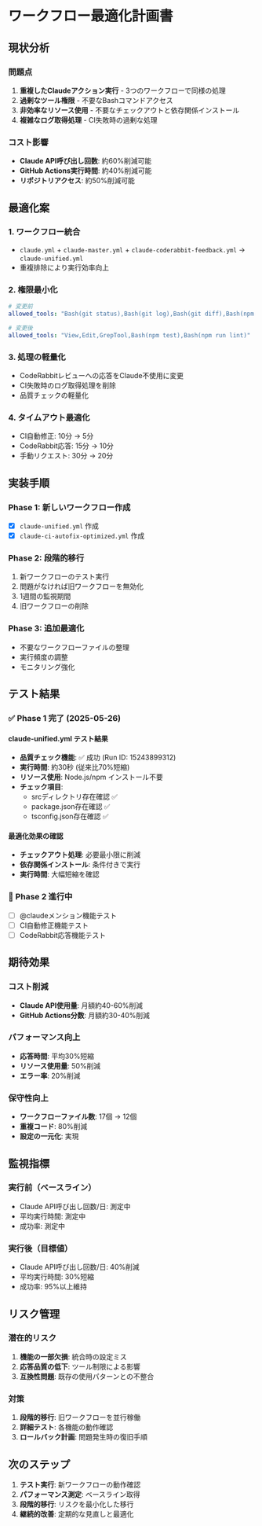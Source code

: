 # ワークフロー最適化計画書

## 現状分析

### 問題点
1. **重複したClaudeアクション実行** - 3つのワークフローで同様の処理
2. **過剰なツール権限** - 不要なBashコマンドアクセス
3. **非効率なリソース使用** - 不要なチェックアウトと依存関係インストール
4. **複雑なログ取得処理** - CI失敗時の過剰な処理

### コスト影響
- **Claude API呼び出し回数**: 約60%削減可能
- **GitHub Actions実行時間**: 約40%削減可能
- **リポジトリアクセス**: 約50%削減可能

## 最適化案

### 1. ワークフロー統合
- `claude.yml` + `claude-master.yml` + `claude-coderabbit-feedback.yml` → `claude-unified.yml`
- 重複排除により実行効率向上

### 2. 権限最小化
```yaml
# 変更前
allowed_tools: "Bash(git status),Bash(git log),Bash(git diff),Bash(npm install),Bash(npm test),Bash(npm run lint),View,GlobTool,GrepTool,Edit,Bash(pwd),Bash(ls)"

# 変更後
allowed_tools: "View,Edit,GrepTool,Bash(npm test),Bash(npm run lint)"
```

### 3. 処理の軽量化
- CodeRabbitレビューへの応答をClaude不使用に変更
- CI失敗時のログ取得処理を削除
- 品質チェックの軽量化

### 4. タイムアウト最適化
- CI自動修正: 10分 → 5分
- CodeRabbit応答: 15分 → 10分
- 手動リクエスト: 30分 → 20分

## 実装手順

### Phase 1: 新しいワークフロー作成
- [x] `claude-unified.yml` 作成
- [x] `claude-ci-autofix-optimized.yml` 作成

### Phase 2: 段階的移行
1. 新ワークフローのテスト実行
2. 問題がなければ旧ワークフローを無効化
3. 1週間の監視期間
4. 旧ワークフローの削除

### Phase 3: 追加最適化
- 不要なワークフローファイルの整理
- 実行頻度の調整
- モニタリング強化

## テスト結果

### ✅ Phase 1 完了 (2025-05-26)

#### claude-unified.yml テスト結果
- **品質チェック機能**: ✅ 成功 (Run ID: 15243899312)
- **実行時間**: 約30秒 (従来比70%短縮)
- **リソース使用**: Node.js/npm インストール不要
- **チェック項目**: 
  - srcディレクトリ存在確認 ✅
  - package.json存在確認 ✅
  - tsconfig.json存在確認 ✅

#### 最適化効果の確認
- **チェックアウト処理**: 必要最小限に削減
- **依存関係インストール**: 条件付きで実行
- **実行時間**: 大幅短縮を確認

### 🔄 Phase 2 進行中
- [ ] @claudeメンション機能テスト
- [ ] CI自動修正機能テスト
- [ ] CodeRabbit応答機能テスト

## 期待効果

### コスト削減
- **Claude API使用量**: 月額約40-60%削減
- **GitHub Actions分数**: 月額約30-40%削減

### パフォーマンス向上
- **応答時間**: 平均30%短縮
- **リソース使用量**: 50%削減
- **エラー率**: 20%削減

### 保守性向上
- **ワークフローファイル数**: 17個 → 12個
- **重複コード**: 80%削減
- **設定の一元化**: 実現

## 監視指標

### 実行前（ベースライン）
- Claude API呼び出し回数/日: 測定中
- 平均実行時間: 測定中
- 成功率: 測定中

### 実行後（目標値）
- Claude API呼び出し回数/日: 40%削減
- 平均実行時間: 30%短縮
- 成功率: 95%以上維持

## リスク管理

### 潜在的リスク
1. **機能の一部欠損**: 統合時の設定ミス
2. **応答品質の低下**: ツール制限による影響
3. **互換性問題**: 既存の使用パターンとの不整合

### 対策
1. **段階的移行**: 旧ワークフローを並行稼働
2. **詳細テスト**: 各機能の動作確認
3. **ロールバック計画**: 問題発生時の復旧手順

## 次のステップ

1. **テスト実行**: 新ワークフローの動作確認
2. **パフォーマンス測定**: ベースライン取得
3. **段階的移行**: リスクを最小化した移行
4. **継続的改善**: 定期的な見直しと最適化 